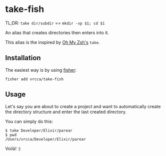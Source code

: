# take-fish

TL;DR: `take dir/subdir` == `mkdir -vp $1; cd $1`

An alias that creates directories then enters into it.

This alias is the inspired by [Oh My Zsh's](https://github.com/robbyrussell/oh-my-zsh/blob/master/lib/functions.zsh#L13) `take`.


## Installation

The easiest way is by using [fisher](https://github.com/jorgebucaran/fisher):
```
fisher add vrcca/take-fish
```

## Usage

Let's say you are about to create a project and want to automatically create the directory structure and enter the last created directory. 

You can simply do this:
```fish
$ take Developer/Elixir/parear
$ pwd
/Users/vrcca/Developer/Elixir/parear
```

Voilà! :)
